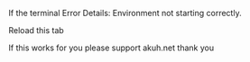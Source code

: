 If the terminal Error Details: Environment not starting correctly.

Reload this tab

If this works for you please support akuh.net thank you
